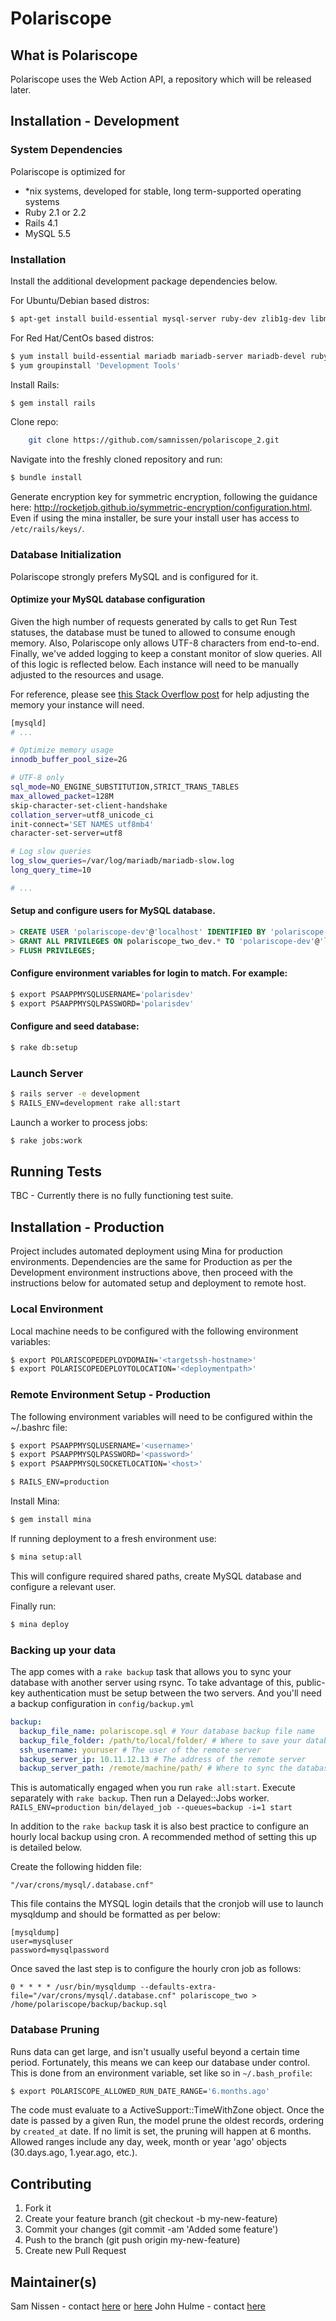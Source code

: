 Polariscope
===========

What is Polariscope
-------------------

Polariscope uses the Web Action API, a repository which will be released later.

Installation - Development
--------------------------

### System Dependencies

Polariscope is optimized for

* \*nix systems, developed for stable, long term-supported operating systems
*	Ruby 2.1 or 2.2
* Rails 4.1
*	MySQL 5.5

### Installation

Install the additional development package dependencies below.

For Ubuntu/Debian based distros:

```bash
$ apt-get install build-essential mysql-server ruby-dev zlib1g-dev libmysqlclient-dev libsqlite3-dev git
```

For Red Hat/CentOs based distros:

```bash
$ yum install build-essential mariadb mariadb-server mariadb-devel ruby-devel zlib-devel sqlite-devel git libyaml-devel readline-devel libffi-devel openssl-devel
$ yum groupinstall 'Development Tools'
```

Install Rails:

```bash
$ gem install rails
```

Clone repo:

```bash
	git clone https://github.com/samnissen/polariscope_2.git
```

Navigate into the freshly cloned repository and run:

```bash
$ bundle install
```

Generate encryption key for symmetric encryption, following the guidance here:
http://rocketjob.github.io/symmetric-encryption/configuration.html.
Even if using the mina installer, be sure your install user has access to
`/etc/rails/keys/`.

### Database Initialization

Polariscope strongly prefers MySQL and is configured for it.

#### Optimize your MySQL database configuration

Given the high number of requests generated by calls to get Run Test statuses,
the database must be tuned to allowed to consume enough memory. Also,
Polariscope only allows UTF-8 characters from end-to-end. Finally,
we've added logging to keep a constant monitor of slow queries.
All of this logic is reflected below. Each instance will need to be
manually adjusted to the resources and usage.

For reference, please see
[this Stack Overflow post](http://dba.stackexchange.com/a/27341/90702)
for help adjusting the memory your instance will need.

```bash
[mysqld]
# ...

# Optimize memory usage
innodb_buffer_pool_size=2G

# UTF-8 only
sql_mode=NO_ENGINE_SUBSTITUTION,STRICT_TRANS_TABLES
max_allowed_packet=128M
skip-character-set-client-handshake
collation_server=utf8_unicode_ci
init-connect='SET NAMES utf8mb4'
character-set-server=utf8

# Log slow queries
log_slow_queries=/var/log/mariadb/mariadb-slow.log
long_query_time=10

# ...
```

#### Setup and configure users for MySQL database.

```sql
> CREATE USER 'polariscope-dev'@'localhost' IDENTIFIED BY 'polariscope-dev';
> GRANT ALL PRIVILEGES ON polariscope_two_dev.* TO 'polariscope-dev'@'localhost' WITH GRANT OPTION;
> FLUSH PRIVILEGES;
```

#### Configure environment variables for login to match. For example:

```bash
$ export PSAAPPMYSQLUSERNAME='polarisdev'
$ export PSAAPPMYSQLPASSWORD='polarisdev'
```

#### Configure and seed database:

```bash
$ rake db:setup
```

### Launch Server

```bash
$ rails server -e development
$ RAILS_ENV=development rake all:start
```

Launch a worker to process jobs:

```bash
$ rake jobs:work
```

Running Tests
-------------

TBC - Currently there is no fully functioning test suite.

Installation - Production
-------------------------
Project includes automated deployment using Mina for production environments. Dependencies are the same for Production as per the Development environment instructions above, then proceed with the instructions below for automated setup and deployment to remote host.

### Local Environment
Local machine needs to be configured with the following environment variables:

```bash
$ export POLARISCOPEDEPLOYDOMAIN='<targetssh-hostname>'
$ export POLARISCOPEDEPLOYTOLOCATION='<deploymentpath>'
```

### Remote Environment Setup - Production
The following environment variables will need to be configured within the ~/.bashrc file:

```bash
$ export PSAAPPMYSQLUSERNAME='<username>'
$ export PSAAPPMYSQLPASSWORD='<password>'
$ export PSAAPPMYSQLSOCKETLOCATION='<host>'

$ RAILS_ENV=production
```

Install Mina:

```bash
$ gem install mina
```

If running deployment to a fresh environment use:

```bash
$ mina setup:all
```

This will configure required shared paths, create MySQL database and configure a relevant user.

Finally run:

```bash
$ mina deploy
```

### Backing up your data

The app comes with a `rake backup` task that allows you to sync your database
with another server using rsync. To take advantage of this, public-key
authentication must be setup between the two servers. And you'll need a
backup configuration in `config/backup.yml`

```yaml
backup:
  backup_file_name: polariscope.sql # Your database backup file name
  backup_file_folder: /path/to/local/folder/ # Where to save your database backup
  ssh_username: youruser # The user of the remote server
  backup_server_ip: 10.11.12.13 # The address of the remote server
  backup_server_path: /remote/machine/path/ # Where to sync the database backup to
```

This is automatically engaged when you run `rake all:start`.
Execute separately with `rake backup`. Then run a Delayed::Jobs worker.
`RAILS_ENV=production bin/delayed_job --queues=backup -i=1 start`


In addition to the `rake backup` task it is also best practice to configure an hourly local backup using cron. A recommended method of setting this up is detailed below.

Create the following hidden file:

```
"/var/crons/mysql/.database.cnf"
```

This file contains the MYSQL login details that the cronjob will use to launch mysqldump and should be formatted as per below:

```
[mysqldump]
user=mysqluser
password=mysqlpassword
```

Once saved the last step is to configure the hourly cron job as follows:

```
0 * * * * /usr/bin/mysqldump --defaults-extra-file="/var/crons/mysql/.database.cnf" polariscope_two > /home/polariscope/backup/backup.sql
```


### Database Pruning

Runs data can get large, and isn't usually useful beyond a certain time period.
Fortunately, this means we can keep our database under control.
This is done from an environment variable, set like so in `~/.bash_profile`:

```bash
$ export POLARISCOPE_ALLOWED_RUN_DATE_RANGE='6.months.ago'
```

The code must evaluate to a ActiveSupport::TimeWithZone object.
Once the date is passed by a given Run, the model prune the oldest records,
ordering by `created_at` date. If no limit is set, the pruning
will happen at 6 months. Allowed ranges include any day, week,
month or year 'ago' objects (30.days.ago, 1.year.ago, etc.).

## Contributing

1. Fork it
2. Create your feature branch (git checkout -b my-new-feature)
3. Commit your changes (git commit -am 'Added some feature')
4. Push to the branch (git push origin my-new-feature)
5. Create new Pull Request

## Maintainer(s)

Sam Nissen - contact [here](mailto:scnissen@gmail.com) or [here](mailto:samuel.nissen@rakuten.com)
John Hulme - contact [here](mailto:john.hulme@rakuten.com)
